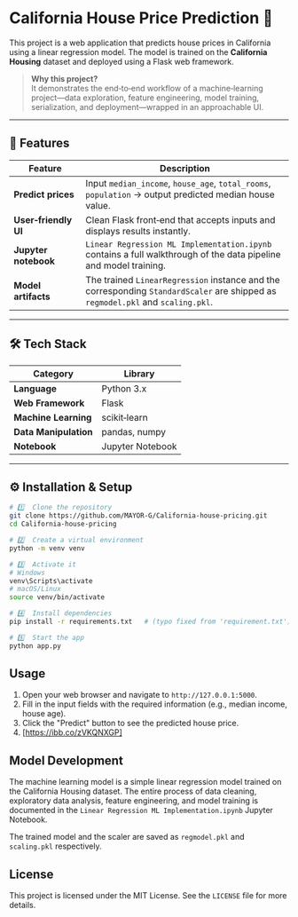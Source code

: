 # California House Price Prediction 🚀

This project is a web application that predicts house prices in California using a linear regression model. The model is trained on the **California Housing** dataset and deployed using a Flask web framework.


> **Why this project?**  
> It demonstrates the end‑to‑end workflow of a machine‑learning project—data exploration, feature engineering, model training, serialization, and deployment—wrapped in an approachable UI.

---

## 📌 Features

| Feature | Description |
|---------|-------------|
| **Predict prices** | Input `median_income`, `house_age`, `total_rooms`, `population` → output predicted median house value. |
| **User‑friendly UI** | Clean Flask front‑end that accepts inputs and displays results instantly. |
| **Jupyter notebook** | `Linear Regression ML Implementation.ipynb` contains a full walkthrough of the data pipeline and model training. |
| **Model artifacts** | The trained `LinearRegression` instance and the corresponding `StandardScaler` are shipped as `regmodel.pkl` and `scaling.pkl`. |

---

## 🛠️ Tech Stack

| Category | Library |
|----------|---------|
| **Language** | Python 3.x |
| **Web Framework** | Flask |
| **Machine Learning** | scikit‑learn |
| **Data Manipulation** | pandas, numpy |
| **Notebook** | Jupyter Notebook |

---

## ⚙️ Installation & Setup

```bash
# 1️⃣  Clone the repository
git clone https://github.com/MAYOR-G/California-house-pricing.git
cd California-house-pricing

# 2️⃣  Create a virtual environment
python -m venv venv

# 3️⃣  Activate it
# Windows
venv\Scripts\activate
# macOS/Linux
source venv/bin/activate

# 4️⃣  Install dependencies
pip install -r requirements.txt   # (typo fixed from 'requirement.txt')

# 5️⃣  Start the app
python app.py
```

## Usage

1.  Open your web browser and navigate to `http://127.0.0.1:5000`.
2.  Fill in the input fields with the required information (e.g., median income, house age).
3.  Click the "Predict" button to see the predicted house price.
4.  [https://ibb.co/zVKQNXGP]

## Model Development

The machine learning model is a simple linear regression model trained on the California Housing dataset. The entire process of data cleaning, exploratory data analysis, feature engineering, and model training is documented in the `Linear Regression ML Implementation.ipynb` Jupyter Notebook.

The trained model and the scaler are saved as `regmodel.pkl` and `scaling.pkl` respectively.

## License

This project is licensed under the MIT License. See the `LICENSE` file for more details.
